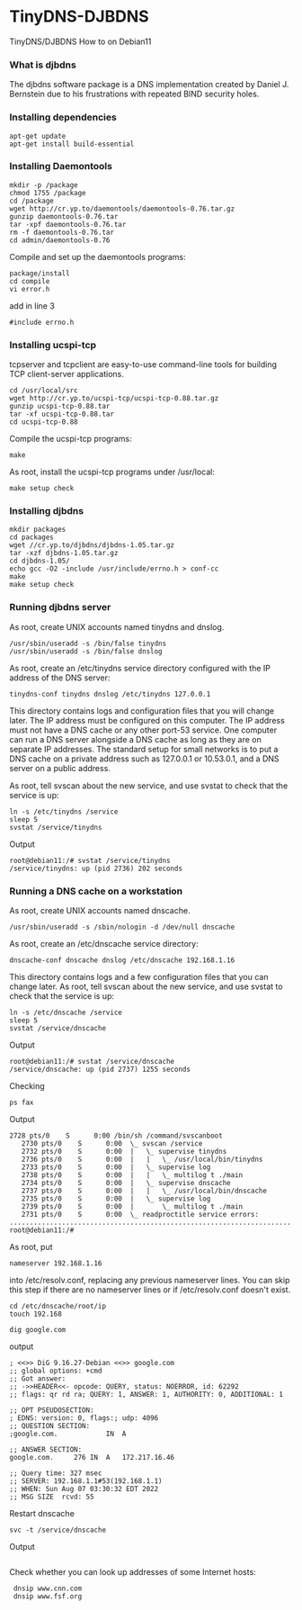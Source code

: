 # TinyDNS-DJBDNS
TinyDNS/DJBDNS How to on Debian11
### What is djbdns
The djbdns software package is a DNS implementation created by Daniel J. Bernstein due to his frustrations with repeated BIND security holes.
### Installing dependencies
````
apt-get update
apt-get install build-essential
````
### Installing Daemontools
````
mkdir -p /package
chmod 1755 /package
cd /package
wget http://cr.yp.to/daemontools/daemontools-0.76.tar.gz
gunzip daemontools-0.76.tar
tar -xpf daemontools-0.76.tar
rm -f daemontools-0.76.tar
cd admin/daemontools-0.76
````
Compile and set up the daemontools programs:
````
package/install
cd compile
vi error.h
````
add in line 3 
````
#include errno.h
````
### Installing ucspi-tcp
tcpserver and tcpclient are easy-to-use command-line tools for building TCP client-server applications.
````
cd /usr/local/src
wget http://cr.yp.to/ucspi-tcp/ucspi-tcp-0.88.tar.gz
gunzip ucspi-tcp-0.88.tar
tar -xf ucspi-tcp-0.88.tar
cd ucspi-tcp-0.88
````
Compile the ucspi-tcp programs:
````
make
````
As root, install the ucspi-tcp programs under /usr/local:
````
make setup check
````
### Installing djbdns
````
mkdir packages
cd packages
wget //cr.yp.to/djbdns/djbdns-1.05.tar.gz 
tar -xzf djbdns-1.05.tar.gz
cd djbdns-1.05/ 
echo gcc -O2 -include /usr/include/errno.h > conf-cc 
make 
make setup check
````
### Running djbdns server
As root, create UNIX accounts named tinydns and dnslog.
````
/usr/sbin/useradd -s /bin/false tinydns
/usr/sbin/useradd -s /bin/false dnslog
````
As root, create an /etc/tinydns service directory configured with the IP address of the DNS server:
````
tinydns-conf tinydns dnslog /etc/tinydns 127.0.0.1
````
This directory contains logs and configuration files that you will change later.
The IP address must be configured on this computer. The IP address must not have a DNS cache or any other port-53 service. One computer can run a DNS server alongside a DNS cache as long as they are on separate IP addresses. The standard setup for small networks is to put a DNS cache on a private address such as 127.0.0.1 or 10.53.0.1, and a DNS server on a public address.

As root, tell svscan about the new service, and use svstat to check that the service is up:
````
ln -s /etc/tinydns /service
sleep 5
svstat /service/tinydns
````
Output
````
root@debian11:/# svstat /service/tinydns
/service/tinydns: up (pid 2736) 202 seconds
````
### Running a DNS cache on a workstation
As root, create UNIX accounts named dnscache.
````
/usr/sbin/useradd -s /sbin/nologin -d /dev/null dnscache
````
As root, create an /etc/dnscache service directory:
````
dnscache-conf dnscache dnslog /etc/dnscache 192.168.1.16
````
This directory contains logs and a few configuration files that you can change later.
As root, tell svscan about the new service, and use svstat to check that the service is up:
````
ln -s /etc/dnscache /service
sleep 5
svstat /service/dnscache
````
Output
````
root@debian11:/# svstat /service/dnscache
/service/dnscache: up (pid 2737) 1255 seconds
````


Checking
````
ps fax
````
Output
````
2728 pts/0    S      0:00 /bin/sh /command/svscanboot
   2730 pts/0    S      0:00  \_ svscan /service
   2732 pts/0    S      0:00  |   \_ supervise tinydns
   2736 pts/0    S      0:00  |   |   \_ /usr/local/bin/tinydns
   2733 pts/0    S      0:00  |   \_ supervise log
   2738 pts/0    S      0:00  |   |   \_ multilog t ./main
   2734 pts/0    S      0:00  |   \_ supervise dnscache
   2737 pts/0    S      0:00  |   |   \_ /usr/local/bin/dnscache
   2735 pts/0    S      0:00  |   \_ supervise log
   2739 pts/0    S      0:00  |       \_ multilog t ./main
   2731 pts/0    S      0:00  \_ readproctitle service errors: .............................................................................................................................................
root@debian11:/# 
````
As root, put
````
nameserver 192.168.1.16
````
into /etc/resolv.conf, replacing any previous nameserver lines. You can skip this step if there are no nameserver lines or if /etc/resolv.conf doesn't exist.
````
cd /etc/dnscache/root/ip
touch 192.168
````
````
dig google.com
````
output
````
; <<>> DiG 9.16.27-Debian <<>> google.com
;; global options: +cmd
;; Got answer:
;; ->>HEADER<<- opcode: QUERY, status: NOERROR, id: 62292
;; flags: qr rd ra; QUERY: 1, ANSWER: 1, AUTHORITY: 0, ADDITIONAL: 1

;; OPT PSEUDOSECTION:
; EDNS: version: 0, flags:; udp: 4096
;; QUESTION SECTION:
;google.com.			IN	A

;; ANSWER SECTION:
google.com.		276	IN	A	172.217.16.46

;; Query time: 327 msec
;; SERVER: 192.168.1.1#53(192.168.1.1)
;; WHEN: Sun Aug 07 03:30:32 EDT 2022
;; MSG SIZE  rcvd: 55

````
Restart dnscache 
````
svc -t /service/dnscache
````
Output
````

````
Check whether you can look up addresses of some Internet hosts:

     dnsip www.cnn.com
     dnsip www.fsf.org
